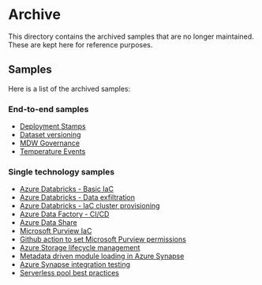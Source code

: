 # Archive

This directory contains the archived samples that are no longer maintained. These are kept here for reference purposes.

## Samples

Here is a list of the archived samples:

### End-to-end samples

- [Deployment Stamps](./../archive/e2e_samples/deployment_stamps/README.md)
- [Dataset versioning](./../archive/e2e_samples/dataset_versioning/README.md)
- [MDW Governance](./../archive/e2e_samples/mdw_governance/README.md)
- [Temperature Events](./../archive/e2e_samples/temperature_events/README.md)

### Single technology samples

- [Azure Databricks - Basic IaC](./../archive/single_tech_samples/databricks_basic_azure_databricks_environment/README.md)
- [Azure Databricks - Data exfiltration](./../archive/single_tech_samples/databricks_enterprise_azure_databricks_environment/README.md)
- [Azure Databricks - IaC cluster provisioning](./../archive/single_tech_samples/databricks_cluster_provisioning_and_data_access/README.md)
- [Azure Data Factory - CI/CD](./../archive/single_tech_samples/adf_cicd/README.md)
- [Azure Data Share](./../archive/single_tech_samples/datashare_automated_data_sharing/README.md)
- [Microsoft Purview IaC](./../archive/single_tech_samples/purview_iac/README.md)
- [Github action to set Microsoft Purview permissions](./../archive/single_tech_samples/purview_managing_data_plane_permissions/README.md)
- [Azure Storage lifecycle management](./../archive/single_tech_samples/storage_lifecycle_management/README.md)
- [Metadata driven module loading in Azure Synapse](./../archive/single_tech_samples/synapse_loading_dynamic_modules/README.md)
- [Azure Synapse integration testing](./../archive/single_tech_samples/synapse_integration_testing/README.md)
- [Serverless pool best practices](./synapse_serverless/README.md)

